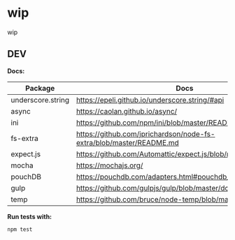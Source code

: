 # wip
wip


## DEV

**Docs:**

Package | Docs
--------|-----
underscore.string | https://epeli.github.io/underscore.string/#api
async | https://caolan.github.io/async/
ini | https://github.com/npm/ini/blob/master/README.md
fs-extra | https://github.com/jprichardson/node-fs-extra/blob/master/README.md
expect.js | https://github.com/Automattic/expect.js/blob/master/README.md
mocha | https://mochajs.org/
pouchDB | https://pouchdb.com/adapters.html#pouchdb_in_node_js
gulp | https://github.com/gulpjs/gulp/blob/master/docs/API.md
temp | https://github.com/bruce/node-temp/blob/master/README.md


**Run tests with:**

```bash
npm test
```
